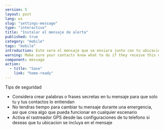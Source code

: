 ```yaml
---
version: 5
layout: post
lang: es
slug: "settings-message"
type: "interactive"
title: "Instalar el mensaje de alerta"
published: true
category: "mobile"
tags: "mobile"
introduction: Este sera el mensaje que se enviara junto con tu ubicacion.
warning: Make sure your contacts know what to do if they receive this message
component: message
action:
  - title: "Save"
    link: "home-ready"
---
```


Tips de seguridad

 - Considera crear palabras o frases secretas en tu mensaje para que solo tu y tus contactos lo entiendan 
 - No tendras tiempo para cambiar tu mensaje durante una emergencia, asi que crea algo que pueda funcionar en cualquier escenario
 - Activa el rastreador GPS desde las configuraciones de tu telefono si deseas que tu ubicacion se incluya en el mensaje
